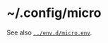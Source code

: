 # ~/.config/micro

See also [`../env.d/micro.env`](https://github.com/zgracem/dotconfig/blob/main/env.d/micro.env).
